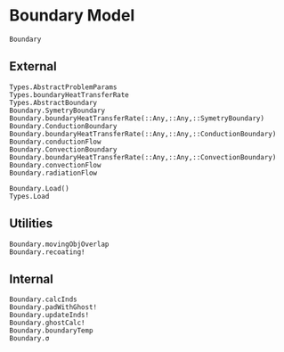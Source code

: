 # Boundary Model

```@docs
Boundary
```

## External

```@docs
Types.AbstractProblemParams
Types.boundaryHeatTransferRate
Types.AbstractBoundary
Boundary.SymetryBoundary
Boundary.boundaryHeatTransferRate(::Any,::Any,::SymetryBoundary)
Boundary.ConductionBoundary
Boundary.boundaryHeatTransferRate(::Any,::Any,::ConductionBoundary)
Boundary.conductionFlow
Boundary.ConvectionBoundary
Boundary.boundaryHeatTransferRate(::Any,::Any,::ConvectionBoundary)
Boundary.convectionFlow
Boundary.radiationFlow
```

```@docs
Boundary.Load()
Types.Load
```

## Utilities

```@docs
Boundary.movingObjOverlap
Boundary.recoating!
```

## Internal

```@docs
Boundary.calcInds
Boundary.padWithGhost!
Boundary.updateInds!
Boundary.ghostCalc!
Boundary.boundaryTemp
Boundary.σ
```
